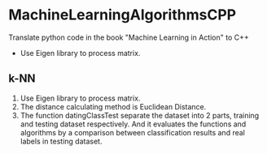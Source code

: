 # MachineLearningAlgorithmsCPP
Translate python code in the book "Machine Learning in Action" to C++
* Use Eigen library to process matrix.

## k-NN
1. Use Eigen library to process matrix. 
2. The distance calculating method is Euclidean Distance. 
3. The function datingClassTest separate the dataset into 2 parts, training and testing dataset respectively. And it evaluates the functions and algorithms by a comparison between classification results and real labels in testing dataset.
